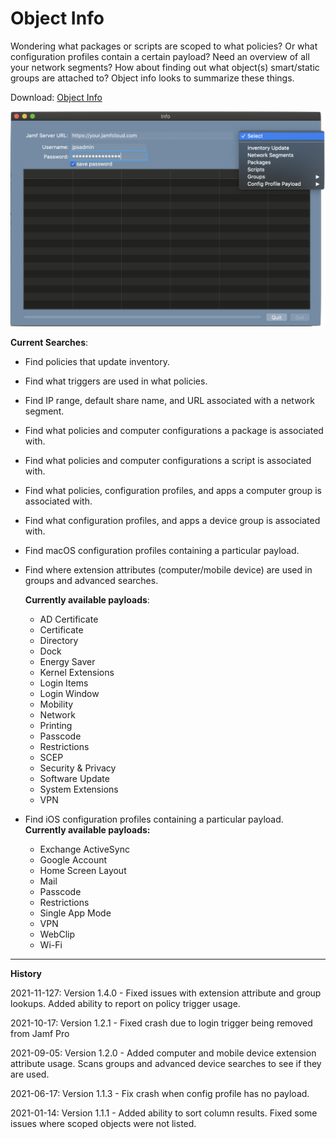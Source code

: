 # Object Info

Wondering what packages or scripts are scoped to what policies?  Or what configuration profiles contain a certain payload?  Need an overview of all your network segments?  How about finding out what object(s) smart/static groups are attached to?  Object info looks to summarize these things.

Download: [Object Info](https://github.com/BIG-RAT/Object-Info/releases/download/current/Object.Info.zip)

![alt text](./images/ObjectInfo.png "Object Info")

**Current Searches**:

* Find policies that update inventory.
* Find what triggers are used in what policies.
* Find IP range, default share name, and URL associated with a network segment.
* Find what policies and computer configurations a package is associated with.
* Find what policies and computer configurations a script is associated with.
* Find what policies, configuration profiles, and apps a computer group is associated with.
* Find what configuration profiles, and apps a device group is associated with.
* Find macOS configuration profiles containing a particular payload.
* Find where extension attributes (computer/mobile device) are used in groups and advanced searches.

	**Currently available payloads**:
	
	* AD Certificate
	* Certificate
	* Directory
	* Dock
	* Energy Saver
	* Kernel Extensions
	* Login Items
	* Login Window
	* Mobility
	* Network
	* Printing
	* Passcode
	* Restrictions
	* SCEP
	* Security & Privacy 
	* Software Update
	* System Extensions
	* VPN

* Find iOS configuration profiles containing a particular payload.  
	**Currently available payloads:**
	
	* Exchange ActiveSync
	* Google Account
	* Home Screen Layout
	* Mail
	* Passcode
	* Restrictions
	* Single App Mode
	* VPN
	* WebClip
	* Wi-Fi


<hr>

**History**

2021-11-127: Version 1.4.0 - Fixed issues with extension attribute and group lookups.  Added ability to report on policy trigger usage.

2021-10-17: Version 1.2.1 - Fixed crash due to login trigger being removed from Jamf Pro

2021-09-05: Version 1.2.0 - Added computer and mobile device extension attribute usage.  Scans groups and advanced device searches to see if they are used.

2021-06-17: Version 1.1.3 - Fix crash when config profile has no payload.

2021-01-14: Version 1.1.1 - Added ability to sort column results.  Fixed some issues where scoped objects were not listed.